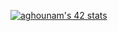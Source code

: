 [![aghounam's 42 stats](https://badge.mediaplus.ma/binary/aghounam)](https://github.com/oakoudad/badge42)
